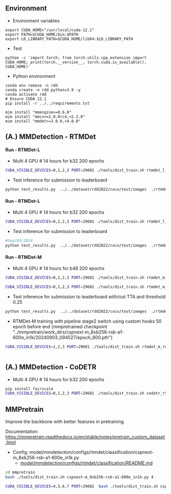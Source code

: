 ## Environment
  - Environment variables
  ```
  export CUDA_HOME="/usr/local/cuda-12.1"
  export PATH=$CUDA_HOME/bin:$PATH
  export LD_LIBRARY_PATH=$CUDA_HOME/lib64:$LD_LIBRARY_PATH
  ```
  - Test
  ```
  python -c 'import torch; from torch.utils.cpp_extension import CUDA_HOME; print(torch.__version__, torch.cuda.is_available(), CUDA_HOME)'
  ```
  - Python environment
  ```
  conda env remove -n rdd
  conda create -n rdd python=3.9 -y
  conda activate rdd
  # Ensure CUDA 12.1
  pip install -r ../../requirements.txt
  ```
  ```
  mim install "mmengine>=0.6.0"
  mim install "mmcv>=2.0.0rc4,<2.2.0"
  mim install "mmdet>=3.0.0,<4.0.0"
  ```


## (A.) MMDetection - RTMDet

#### Run - RTMDet-L
- Multi 4 GPU # 14 hours for b32 200 epochs
```bash
CUDA_VISIBLE_DEVICES=0,1,2,3 PORT=29601 ./tools/dist_train.sh rtmdet_l_rdd2022.py 4
```
- Test inference for submission to leaderboard
```bash
python test_results.py  ../../dataset/rdd2022/coco/test/images  ./rtmdet_l_rdd2022.py  ./work_dirs/rtmdet_l_rdd2022/epoch_200.pth  --out-dir ./work_dirs/rtmdet_l_rdd2022/rdd_test/  --to-labelme  --tta
```

#### Run - RTMDet-L
- Multi 4 GPU # 14 hours for b32 200 epochs
```bash
CUDA_VISIBLE_DEVICES=0,1,2,3 PORT=29601 ./tools/dist_train.sh rtmdet_l_swin_rdd2022.py 4
```
- Test inference for submission to leaderboard
```bash
#Sep/05/2024
python test_results.py  ../../dataset/rdd2022/coco/test/images  ./rtmdet_l_rdd2022.py  ./work_dirs/rtmdet_l_rdd2022/epoch_200.pth --out-dir ./work_dirs/rtmdet_l_rdd2022/rdd_test/  --to-labelme --device cuda:0
```

#### Run - RTMDet-M
- Multi 4 GPU # 14 hours for b48 200 epochs
```bash
CUDA_VISIBLE_DEVICES=0,1,2,3 PORT=29601 ./tools/dist_train.sh rtmdet_m_rdd2022.py 4
```
```bash
CUDA_VISIBLE_DEVICES=0,1,2,3 PORT=29601 ./tools/dist_train.sh rtmdet_m_rdd2022.py 4 --resume /home/rahul/workspace/vision/orddc2024/model/mmdetection/work_dirs/rtmdet_m_rdd2022/epoch_200.pth
```
- Test inference for submission to leaderboard with/out TTA and threshold 0.25
```bash
python test_results.py  ../../dataset/rdd2022/coco/test/images  ./rtmdet_m_rdd2022.py  ./work_dirs/rtmdet_m_rdd2022/epoch_230.pth  --out-dir ./work_dirs/rtmdet_m_rdd2022/rdd_test/  --to-labelme  --tta --score-thr 0.25
```



- RTMDet-M training with pipeline stage2 switch using custom hooks 50 epoch before end (mmpretrained checkpoint "../mmpretrain/work_dirs/cspnext-m_8xb256-rsb-a1-600e_in1k/20240903_094527/epoch_600.pth")
```bash
CUDA_VISIBLE_DEVICES=1,2,3 PORT=29601 ./tools/dist_train.sh rtmdet_m_rdd2022.py 3
```

```log

```


## (A.) MMDetection - CoDETR

- Multi 4 GPU # 14 hours for b32 200 epochs
```bash
pip install fairscale
CUDA_VISIBLE_DEVICES=0,1,2,3 PORT=29601 ./tools/dist_train.sh codetr_r50_rdd2022.py 4
```






## MMPretrain
Improve the backbone with better features in pretraining

Documentation: https://mmpretrain.readthedocs.io/en/stable/notes/pretrain_custom_dataset.html

- Config: model/mmdetection/configs/rtmdet/classification/cspnext-m_8xb256-rsb-a1-600e_in1k.py 
  - [model/mmdetection/configs/rtmdet/classification/README.md](mmdetection/configs/rtmdet/classification/README.md)

```bash
cd mmpretrain
bash ./tools/dist_train.sh cspnext-m_8xb256-rsb-a1-600e_in1k.py 4
```


```bash
CUDA_VISIBLE_DEVICES=4,5,6,7 PORT=29602  bash ./tools/dist_train.sh cspnext-l_8xb256-rsb-a1-600e_in1k.py 4
```